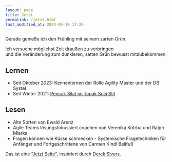 ```yaml
---
layout: page
title: Jetzt
permalink: /jetzt.html
last_modified_at: 2024-05-10 17:26
---
```

Gerade genieße ich den Frühling mit seinem zarten Grün.

Ich versuche möglichst Zeit draußen zu verbringen    
und die Veränderung zum dunkleren, satten Grün bewusst mitzubekommen.

## Lernen

- Seit Oktober 2023: Kennenlernen der Rolle Agility Master und der DB Systel
- Seit Winter 2021: [Pencak Silat im Tapak Suci Stil](/thema/pencak-silat/)

## Lesen

- Alte Sorten von Ewald Arenz
- Agile Teams lösungsfokussiert coachen 
von Verenika Kotrba und Ralph Miarka
- Fragen können wie Küsse schmecken - 
Systemische Fragetechniken für Anfänger und Fortgeschrittene
von Carmen Kindl Beilfuß

Das ist eine ["Jetzt Seite"](https://nownownow.com/about), 
inspiriert durch [Derek Sivers](https://sive.rs/).   

[^in]: <https://www.linkedin.com/feed/update/urn:li:activity:7116379200265048064/>
